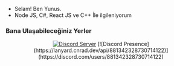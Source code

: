 - Selam! Ben Yunus.
- Node JS, C#, React JS ve C++ İle ilgileniyorum
<h3>Bana Ulaşabileceğiniz Yerler</h3>
<div align="center"> <a href="https://discord.gg/miustra"><img src="https://img.shields.io/discord/927725987125403668?label=discord&logo=Discord&style=for-the-badge" alt="Discord Server" /></a>
[![Discord Presence](https://lanyard.cnrad.dev/api/881342328730714122)](https://discord.com/users/881342328730714122)
